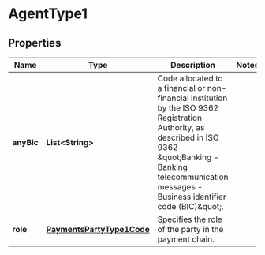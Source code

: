 
# AgentType1

## Properties
Name | Type | Description | Notes
------------ | ------------- | ------------- | -------------
**anyBic** | **List&lt;String&gt;** | Code allocated to a financial or non-financial institution by the ISO 9362 Registration Authority, as described in ISO 9362 \&quot;Banking - Banking telecommunication messages - Business identifier code (BIC)\&quot;. | 
**role** | [**PaymentsPartyType1Code**](PaymentsPartyType1Code.md) | Specifies the role of the party in the payment chain. | 



